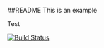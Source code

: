 ##README
This is an example

Test

[![Build Status](https://4f8a-186-64-221-41.ngrok.io/buildStatus/icon?job=instavote%2Fworker-build)](https://4f8a-186-64-221-41.ngrok.io/job/instavote/job/worker-build/)
